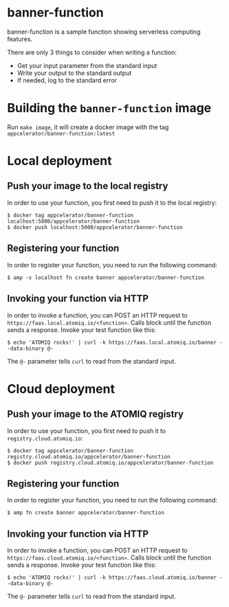 # banner-function

banner-function is a sample function showing serverless computing features.

There are only 3 things to consider when writing a function:

- Get your input parameter from the standard input
- Write your output to the standard output
- If needed, log to the standard error

# Building the `banner-function` image

Run `make image`, it will create a docker image with the tag `appcelerator/banner-function:latest`

# Local deployment

## Push your image to the local registry

In order to use your function, you first need to push it to the local registry:

    $ docker tag appcelerator/banner-function localhost:5000/appcelerator/banner-function
    $ docker push localhost:5000/appcelerator/banner-function

## Registering your function

In order to register your function, you need to run the following command:

    $ amp -s localhost fn create banner appcelerator/banner-function

## Invoking your function via HTTP

In order to invoke a function, you can POST an HTTP request to `https://faas.local.atomiq.io/<function>`. Calls block until the function sends a response.
Invoke your test function like this:

    $ echo 'ATOMIQ rocks!' | curl -k https://faas.local.atomiq.io/banner --data-binary @-

The `@-` parameter tells `curl` to read from the standard input.

# Cloud deployment

## Push your image to the ATOMIQ registry

In order to use your function, you first need to push it to `registry.cloud.atomiq.io`:

    $ docker tag appcelerator/banner-function registry.cloud.atomiq.io/appcelerator/banner-function
    $ docker push registry.cloud.atomiq.io/appcelerator/banner-function

## Registering your function

In order to register your function, you need to run the following command:

    $ amp fn create banner appcelerator/banner-function

## Invoking your function via HTTP

In order to invoke a function, you can POST an HTTP request to `https://faas.cloud.atomiq.io/<function>`. Calls block until the function sends a response.
Invoke your test function like this:

    $ echo 'ATOMIQ rocks!' | curl -k https://faas.cloud.atomiq.io/banner --data-binary @-

The `@-` parameter tells `curl` to read from the standard input.
